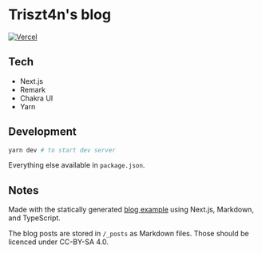 # Triszt4n's blog

[![Vercel](https://therealsujitk-vercel-badge.vercel.app/?app=blog-triszt4n&style=for-the-badge)](blog-triszt4n.vercel.app)

## Tech

- Next.js
- Remark
- Chakra UI
- Yarn

## Development

```bash
yarn dev # to start dev server
```

Everything else available in `package.json`.

## Notes

Made with the statically generated [blog example](https://github.com/vercel/next.js/tree/canary/examples/blog-starter-typescript) using Next.js, Markdown, and TypeScript.

The blog posts are stored in `/_posts` as Markdown files. Those should be licenced under CC-BY-SA 4.0.
